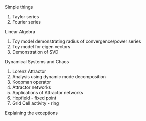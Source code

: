 Simple things

1. Taylor series
2. Fourier series

Linear Algebra

1. Toy model demonstrating radius of convergence/power series
2. Toy model for eigen vectors
3. Demonstration of SVD
   
Dynamical Systems and Chaos
1. Lorenz Attractor
2. Analysis using dynamic mode decomposition
3. Koopman operator
4. Attractor networks
5. Applications of Attractor networks
  1. Hopfield - fixed point
  2. Grid Cell activity - ring 


Explaining the exceptions
